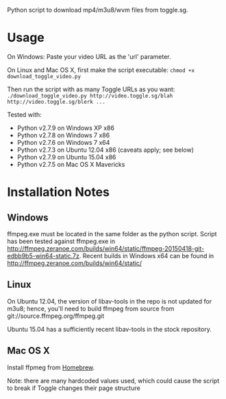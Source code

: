 Python script to download mp4/m3u8/wvm files from toggle.sg.

# Usage
On Windows:
Paste your video URL as the 'url' parameter.

On Linux and Mac OS X, first make the script executable:
`chmod +x download_toggle_video.py`

Then run the script with as many Toggle URLs as you want:
`./download_toggle_video.py http://video.toggle.sg/blah http://video.toggle.sg/blerk ...`

Tested with:
- Python v2.7.9 on Windows XP x86
- Python v2.7.8 on Windows 7 x86
- Python v2.7.6 on Windows 7 x64
- Python v2.7.3 on Ubuntu 12.04 x86 (caveats apply; see below)
- Python v2.7.9 on Ubuntu 15.04 x86
- Python v2.7.5 on Mac OS X Mavericks

# Installation Notes
## Windows
ffmpeg.exe must be located in the same folder as the python script. Script has been tested against ffmpeg.exe in http://ffmpeg.zeranoe.com/builds/win64/static/ffmpeg-20150418-git-edbb9b5-win64-static.7z. Recent builds in Windows x64 can be found in http://ffmpeg.zeranoe.com/builds/win64/static/

## Linux
On Ubuntu 12.04, the version of libav-tools in the repo is not updated for m3u8; hence, you'll need to build ffmpeg from source from git://source.ffmpeg.org/ffmpeg.git

Ubuntu 15.04 has a sufficiently recent libav-tools in the stock repository.

## Mac OS X
Install ffpmeg from [Homebrew](http://brew.sh/).

Note: there are many hardcoded values used, which could cause the script to break if Toggle changes their page structure
